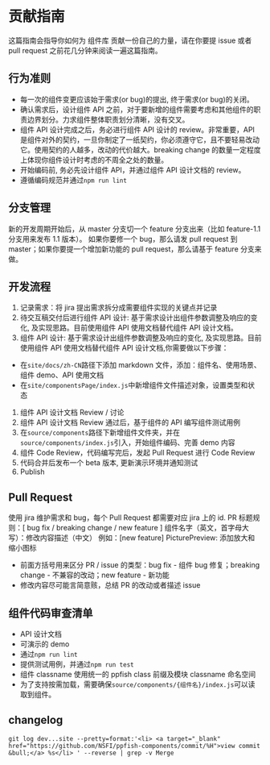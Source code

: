 # 贡献指南

这篇指南会指导你如何为 组件库 贡献一份自己的力量，请在你要提 issue 或者 pull request 之前花几分钟来阅读一遍这篇指南。

## 行为准则

-   每一次的组件变更应该始于需求(or bug)的提出, 终于需求(or bug)的关闭。
-   确认需求后，设计组件 API 之前，对于要新增的组件需要考虑和其他组件的职责边界划分。力求组件整体职责划分清晰，没有交叉。
-   组件 API 设计完成之后，务必进行组件 API 设计的 review。非常重要，API 是组件对外的契约，一旦你制定了一纸契约，你必须遵守它，且不要轻易改动它。使用契约的人越多，改动的代价越大。breaking change 的数量一定程度上体现你组件设计时考虑的不周全之处的数量。
-   开始编码前, 务必先设计组件 API，并通过组件 API 设计文档的 review。
-   遵循编码规范并通过`npm run lint`

## 分支管理

新的开发周期开始后，从 master 分支切一个 feature 分支出来（比如 feature-1.1 分支用来发布 1.1 版本）。 如果你要修一个 bug，那么请发 pull request 到 master；如果你要提一个增加新功能的 pull request，那么请基于 feature 分支来做。

## 开发流程

1.  记录需求：将 jira 提出需求拆分成需要组件实现的关键点并记录
1.  待交互稿交付后进行组件 API 设计: 基于需求设计出组件参数调整及响应的变化, 及实现思路。目前使用组件 API 使用文档替代组件 API 设计文档。
1.  组件 API 设计: 基于需求设计出组件参数调整及响应的变化, 及实现思路。目前使用组件 API 使用文档替代组件 API 设计文档,你需要做以下步骤：

-   在`site/docs/zh-CN`路径下添加 markdown 文件，添加：组件名、使用场景、组件 demo、API 使用文档
-   在`site/componentsPage/index.js`中新增组件文件描述对象，设置类型和状态

1.  组件 API 设计文档 Review / 讨论
1.  组件 API 设计文档 Review 通过后，基于组件的 API 编写组件测试用例
1.  在`source/components`路径下新增组件文件夹，并在`source/components/index.js`引入，开始组件编码、完善 demo 内容
1.  组件 Code Review，代码编写完后，发起 Pull Request 进行 Code Review
1.  代码合并后发布一个 beta 版本, 更新演示环境并通知测试
1.  Publish

## Pull Request

使用 jira 维护需求和 bug，每个 Pull Request 都需要对应 jira 上的 id.
PR 标题规则：[ bug fix / breaking change / new feature ] 组件名字（英文，首字母大写）：修改内容描述（中文）
例如：[new feature] PicturePreview: 添加放大和缩小图标

-   前面方括号用来区分 PR / issue 的类型：bug fix - 组件 bug 修复；breaking change - 不兼容的改动；new feature - 新功能
-   修改内容尽可能言简意赅，总结 PR 的改动或者描述 issue

## 组件代码审查清单

-   API 设计文档
-   可演示的 demo
-   通过`npm run lint`
-   提供测试用例，并通过`npm run test`
-   组件 classname 使用统一的 ppfish class 前缀及模块 classname 命名空间
-   为了支持按需加载，需要确保`source/components/{组件名}/index.js`可以读取到组件。

## changelog

`git log dev...site --pretty=format:'<li> <a target="_blank" href="https://github.com/NSFI/ppfish-components/commit/%H">view commit &bull;</a> %s</li> ' --reverse | grep -v Merge`
